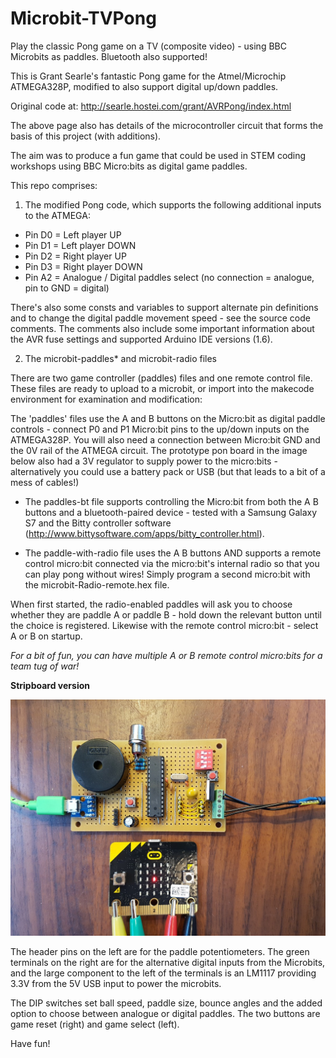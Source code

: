 # Microbit-TVPong

Play the classic Pong game on a TV (composite video) - using BBC Microbits as paddles. Bluetooth also supported!

This is Grant Searle's fantastic Pong game for the Atmel/Microchip ATMEGA328P, modified to also support digital up/down paddles.

Original code at: http://searle.hostei.com/grant/AVRPong/index.html

The above page also has details of the microcontroller circuit that forms the basis of this project (with additions).

The aim was to produce a fun game that could be used in STEM coding workshops using BBC Micro:bits as digital game paddles.

This repo comprises:

1) The modified Pong code, which supports the following additional inputs to the ATMEGA:

* Pin D0 = Left player UP
* Pin D1 = Left player DOWN
* Pin D2 = Right player UP
* Pin D3 = Right player DOWN
* Pin A2 = Analogue / Digital paddles select (no connection = analogue, pin to GND = digital)

There's also some consts and variables to support alternate pin definitions and to change the digital paddle movement speed -
see the source code comments. The comments also include some important information about the AVR fuse settings and supported
Arduino IDE versions (1.6).

2) The microbit-paddles* and microbit-radio files

There are two game controller (paddles) files and one remote control file. These files are ready to upload to a microbit, or import into the makecode environment for examination and modification:

The 'paddles' files use the A and B buttons on the Micro:bit as digital paddle controls - connect P0 and P1 Micro:bit pins
to the up/down inputs on the ATMEGA328P. You will also need a connection between Micro:bit GND and the 0V rail of the ATMEGA circuit. The prototype pon board in the image below also had a 3V regulator to supply power to the micro:bits - alternatively you could use a battery pack or USB (but that leads to a bit of a mess of cables!)

* The paddles-bt file supports controlling the Micro:bit from both the A B buttons and a bluetooth-paired device - tested with a Samsung Galaxy S7 and the Bitty controller software (http://www.bittysoftware.com/apps/bitty_controller.html).

* The paddle-with-radio file uses the A B buttons AND supports a remote control micro:bit connected via the micro:bit's internal radio so that you can play pong without wires! Simply program a second micro:bit with the microbit-Radio-remote.hex file.

When first started, the radio-enabled paddles will ask you to choose whether they are paddle A or paddle B - hold down the relevant button until the choice is registered. Likewise with the remote control micro:bit - select A or B on startup.

*For a bit of fun, you can have multiple A or B remote control micro:bits for a team tug of war!*

**Stripboard version**

![Image](bitpong.jpg)

The header pins on the left are for the paddle potentiometers. The green terminals on the right are for the alternative digital inputs from the Microbits, and the large component to the left of the terminals is an LM1117 providing 3.3V from the 5V USB input to power the microbits.

The DIP switches set ball speed, paddle size, bounce angles and the added option to choose between analogue or digital paddles. The two buttons are game reset (right) and game select (left).

Have fun!


